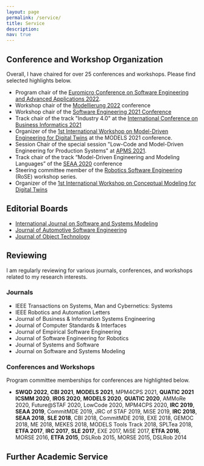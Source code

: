 ```yaml
---
layout: page
permalink: /service/
title: Service
description: 
nav: true
---
```


## Conference and Workshop Organization

Overall, I have chaired for over 25 conferences and workshops. Please find selected highlights below.

- Program chair of the [Euromicro Conference on Software Engineering and Advanced Applications 2022](https://dsd-seaa2022.iuma.ulpgc.es/).
- Workshop chair of the [Modellierung 2022](https://qfam.gi.de/modellierung2022) conference
- Workshop chair of the [Software Engineering 2021 Conference](https://www.se-2022.de/)
- Track chair of the track "Industry 4.0" at the [International Conference on Business Informatics 2021](https://cbi2021.events.unibz.it/)
- Organizer of the [1st International Workshop on Model-Driven Engineering for Digital Twins](http://gemoc.org/events/moddit2021.html) at the MODELS 2021 conference. 
- Session Chair of the special session "Low-Code and Model-Driven Engineering for Production Systems" at [APMS 2021](https://www.apms-conference.org/).
- Track chair of the track “Model-Driven Engineering and Modeling Languages” of the [SEAA 2020](https://dsd-seaa2020.um.si/seaa/) conference
- Steering committee member of the [Robotics Software Engineering](https://rose-workshops.github.io/) (RoSE) workshop series.
- Organizer of the [1st International Workshop on Conceptual Modeling for Digital Twins](https://comodity.github.io/)


## Editorial Boards 

- [International Journal on Software and Systems Modeling](https://www.sosym.org/) 
- [Journal of Automotive Software Engineering](https://www.atlantis-press.com/journals/jase)
- [Journal of Object Technology](http://www.jot.fm/)

## Reviewing

I am regularly reviewing for various journals, conferences, and workshops related to my research interests. 

### Journals

- IEEE Transactions on Systems, Man and Cybernetics: Systems
- IEEE Robotics and Automation Letters
- Journal of Business & Information Systems Engineering 
- Journal of Computer Standards & Interfaces
- Journal of Empirical Software Engineering
- Journal of Software Engineering for Robotics
- Journal of Systems and Software
- Journal on Software and Systems Modeling

### Conferences and Workshops 

Program committee memberships for conferences are highlighted below.

- **SWQD 2022**, **CBI 2021**, **MODELS 2021**,  MPM4CPS 2021,  **QUATIC 2021**  **ICSMM 2020**,  **IROS 2020**,  **MODELS 2020**,  **QUATIC 2020**,  AMMoRe 2020, Future@STAF 2020,  LowCode 2020,  MPM4CPS 2020,  **IRC 2019**,  **SEAA 2019**, CommitMDE 2019, JRC of STAF 2019,  MiSE 2019,  **IRC 2018**,  **SEAA 2018**,  **SLE 2018**,  CBI 2018,  CommitMDE 2018, EXE 2018, GEMOC 2018,  ME 2018,  MEKES 2018,  MODELS Tools Track 2018,  SPLTea 2018,  **ETFA 2017**,  **IRC 2017**, **SLE 2017**,  EXE 2017, MiSE 2017,  **ETFA 2016**,  MORSE 2016, 
**ETFA 2015**,  DSLRob 2015,  MORSE 2015,  DSLRob 2014

## Further Academic Service 

